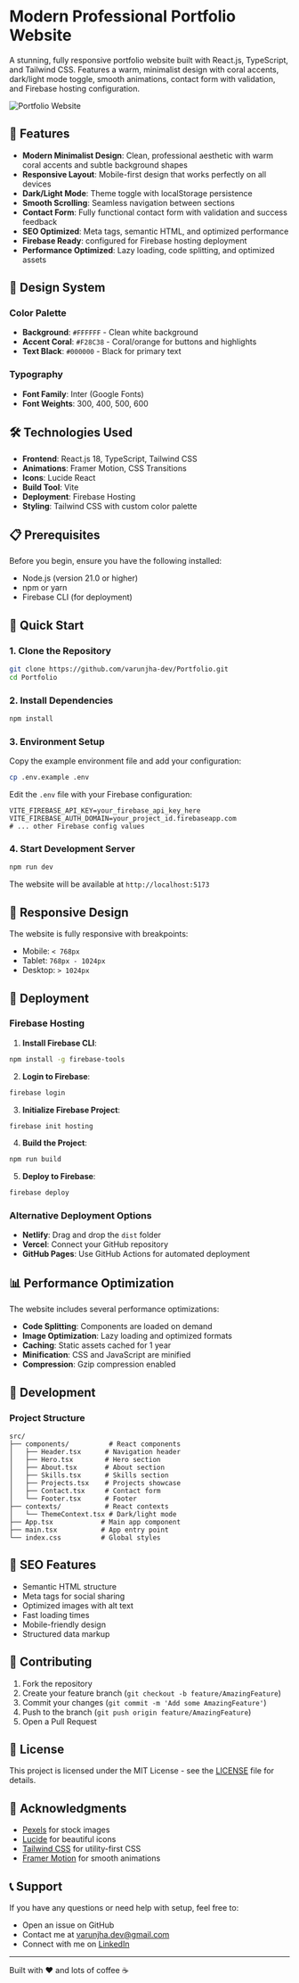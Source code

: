 # Modern Professional Portfolio Website

A stunning, fully responsive portfolio website built with React.js, TypeScript, and Tailwind CSS. Features a warm, minimalist design with coral accents, dark/light mode toggle, smooth animations, contact form with validation, and Firebase hosting configuration.

![Portfolio Website](https://images.pexels.com/photos/196644/pexels-photo-196644.jpeg?auto=compress&cs=tinysrgb&w=1200)

## 🚀 Features

- **Modern Minimalist Design**: Clean, professional aesthetic with warm coral accents and subtle background shapes
- **Responsive Layout**: Mobile-first design that works perfectly on all devices
- **Dark/Light Mode**: Theme toggle with localStorage persistence
- **Smooth Scrolling**: Seamless navigation between sections
- **Contact Form**: Fully functional contact form with validation and success feedback
- **SEO Optimized**: Meta tags, semantic HTML, and optimized performance
- **Firebase Ready**: configured for Firebase hosting deployment
- **Performance Optimized**: Lazy loading, code splitting, and optimized assets

## 🎨 Design System

### Color Palette
- **Background**: `#FFFFFF` - Clean white background
- **Accent Coral**: `#F28C38` - Coral/orange for buttons and highlights
- **Text Black**: `#000000` - Black for primary text

### Typography
- **Font Family**: Inter (Google Fonts)
- **Font Weights**: 300, 400, 500, 600

## 🛠️ Technologies Used

- **Frontend**: React.js 18, TypeScript, Tailwind CSS
- **Animations**: Framer Motion, CSS Transitions
- **Icons**: Lucide React
- **Build Tool**: Vite
- **Deployment**: Firebase Hosting
- **Styling**: Tailwind CSS with custom color palette

## 📋 Prerequisites

Before you begin, ensure you have the following installed:
- Node.js (version 21.0 or higher)
- npm or yarn
- Firebase CLI (for deployment)

## 🚀 Quick Start

### 1. Clone the Repository

```bash
git clone https://github.com/varunjha-dev/Portfolio.git
cd Portfolio
```

### 2. Install Dependencies

```bash
npm install
```

### 3. Environment Setup

Copy the example environment file and add your configuration:

```bash
cp .env.example .env
```

Edit the `.env` file with your Firebase configuration:

```env
VITE_FIREBASE_API_KEY=your_firebase_api_key_here
VITE_FIREBASE_AUTH_DOMAIN=your_project_id.firebaseapp.com
# ... other Firebase config values
```

### 4. Start Development Server

```bash
npm run dev
```

The website will be available at `http://localhost:5173`

## 📱 Responsive Design

The website is fully responsive with breakpoints:
- Mobile: `< 768px`
- Tablet: `768px - 1024px`
- Desktop: `> 1024px`

## 🚀 Deployment

### Firebase Hosting

1. **Install Firebase CLI**:
```bash
npm install -g firebase-tools
```

2. **Login to Firebase**:
```bash
firebase login
```

3. **Initialize Firebase Project**:
```bash
firebase init hosting
```

4. **Build the Project**:
```bash
npm run build
```

5. **Deploy to Firebase**:
```bash
firebase deploy
```

### Alternative Deployment Options

- **Netlify**: Drag and drop the `dist` folder
- **Vercel**: Connect your GitHub repository
- **GitHub Pages**: Use GitHub Actions for automated deployment

## 📊 Performance Optimization

The website includes several performance optimizations:

- **Code Splitting**: Components are loaded on demand
- **Image Optimization**: Lazy loading and optimized formats
- **Caching**: Static assets cached for 1 year
- **Minification**: CSS and JavaScript are minified
- **Compression**: Gzip compression enabled

## 🔧 Development

### Project Structure

```
src/
├── components/          # React components
│   ├── Header.tsx      # Navigation header
│   ├── Hero.tsx        # Hero section
│   ├── About.tsx       # About section
│   ├── Skills.tsx      # Skills section
│   ├── Projects.tsx    # Projects showcase
│   ├── Contact.tsx     # Contact form
│   └── Footer.tsx      # Footer
├── contexts/           # React contexts
│   └── ThemeContext.tsx # Dark/light mode
├── App.tsx            # Main app component
├── main.tsx           # App entry point
└── index.css          # Global styles
```

## 🎯 SEO Features

- Semantic HTML structure
- Meta tags for social sharing
- Optimized images with alt text
- Fast loading times
- Mobile-friendly design
- Structured data markup

## 🤝 Contributing

1. Fork the repository
2. Create your feature branch (`git checkout -b feature/AmazingFeature`)
3. Commit your changes (`git commit -m 'Add some AmazingFeature'`)
4. Push to the branch (`git push origin feature/AmazingFeature`)
5. Open a Pull Request

## 📄 License

This project is licensed under the MIT License - see the [LICENSE](LICENSE) file for details.

## 🙏 Acknowledgments

- [Pexels](https://pexels.com) for stock images
- [Lucide](https://lucide.dev) for beautiful icons
- [Tailwind CSS](https://tailwindcss.com) for utility-first CSS
- [Framer Motion](https://framer.com/motion) for smooth animations

## 📞 Support

If you have any questions or need help with setup, feel free to:
- Open an issue on GitHub
- Contact me at varunjha.dev@gmail.com
- Connect with me on [LinkedIn](https://www.linkedin.com/in/varunjha-dev/)

---

Built with ❤️ and lots of coffee ☕